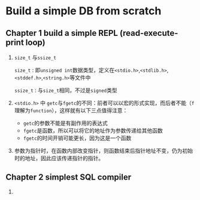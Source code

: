 # Build a simple DB from scratch

## Chapter 1  build a simple REPL (read-execute-print loop)

1. `size_t` 与`ssize_t`

   `size_t` : 即`unsigned int`数据类型，定义在`<stdio.h>`,`<stdlib.h>`,`<stddef.h>`,`<string.h>`等文件中

   `ssize_t` : 与`size_t`相同，不过是`signed`类型

2. `<stdio.h>` 中 `getc`与`fgetc`的不同：前者可以以宏的形式实现，而后者不能（`f`理解为`function`），这样就有以下三点值得注意：

   - `getc`的参数不能是有副作用的表达式
   - `fgetc`是函数，所以可以将它的地址作为参数传递给其他函数
   - `fgetc`的时间开销可能更长，因为这是一个函数

3. 参数为指针时，在函数内部改变指针，则函数结束后指针地址不变，仍为初始时的地址，因此应该传递指针的指针。

## Chapter 2  simplest SQL compiler

1. 